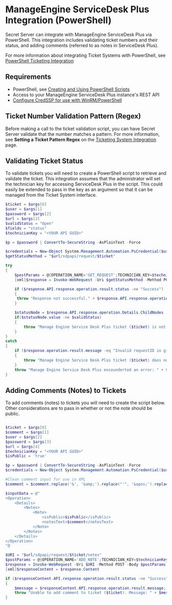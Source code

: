 [title]: # (ManageEngine ServiceDesk Plus Integration)
[tags]: # (manageengine,servicedesk plus,integration,powershell)
[priority]: # (1000)

# ManageEngine ServiceDesk Plus Integration (PowerShell)

Secret Server can integrate with ManageEngine ServiceDesk Plus via PowerShell. This integration includes validating ticket numbers and  their status, and adding comments (referred to as notes in ServiceDesk Plus).

For more information about integrating Ticket Systems with PowerShell, see [PowerShell Ticketing Integration](../powershell-integration/index.md)

## Requirements

* PowerShell, see [Creating and Using PowerShell Scripts](../../api-scripting/creating-using-powershell-scripts/index.md)
* Access to your ManageEngine ServiceDesk Plus instance's REST API
* [Configure CredSSP for use with WinRM/PowerShell](../../authentication/configuring-credssp-for-winrm-with-powershell/index.md)

## Ticket Number Validation Pattern (Regex)

Before making a call to the ticket validation script, you can have Secret Server validate that the number matches a pattern. For more information, see **Setting a Ticket Pattern Regex** on the [Ticketing System Integration](../index.md) page.

## Validating Ticket Status

To validate tickets you will need to create a PowerShell script to retrieve and validate the ticket. This integration assumes that the administrator will set the technician key for accessing ServiceDesk Plus in the script. This could easily be extended to pass in the key as an argument so that it can be managed from the Ticket System interface.

```powershell
$ticket = $args[0]
$user = $args[1]
$password = $args[2]
$url = $args[3]
$validStatus = "Open"
$fields = "status"
$technicianKey = "<YOUR API GUID>"

$p = $password | ConvertTo-SecureString -AsPlainText -Force

$credentials = New-Object System.Management.Automation.PsCredential($user,$p)
$getStatusMethod = "$url/sdpapi/request/$ticket"

try
{
    $postParams = @{OPERATION_NAME='GET_REQUEST';TECHNICIAN_KEY=$technicianKey}
    [xml]$response = Invoke-WebRequest -Uri $getStatusMethod -Method POST -Body $postParams -Credential $credentials

    if ($response.API.response.operation.result.status -ne "Success")
    {
     throw "Response not successful." + $response.API.response.operation.result.message
    }

    $statusNode = $response.API.response.operation.Details.ChildNodes | Where-Object { ($_.name -eq "status") } 
    if($statusNode.value -ne $validStatus)
    {
        throw "Manage Engine Service Desk Plus ticket ($ticket) is not in Open status."
    }
}
catch
{
    if ($response.operation.result.message -eq "Invalid requestID in given URL")
    {
        throw "Manage Engine Service Desk Plus ticket ($ticket) does not exist."
    }
    throw "Manage Engine Service Desk Plus encounderted an error: " + $response.operation.result.message
}

```

## Adding Comments (Notes) to Tickets

To add comments (notes) to tickets you will need to create the script below. Other considerations are to pass in whether or not the note should be public.

```powershell

$ticket = $args[0]
$comment = $args[1]
$user = $args[2]
$password = $args[3]
$url = $args[4]
$technicianKey = "<YOUR API GUID>"
$isPublic = 'true'

$p = $password | ConvertTo-SecureString -AsPlainText -Force
$credentials = New-Object System.Management.Automation.PsCredential($user,$p)

#Clean comment input for use in XML
$comment = $comment.replace('&', '&amp;').replace("'", '&apos;').replace('"', '&quot;').replace('<', '&lt;').replace('>', '&gt;')

$inputData = @"
<Operation>
    <Details>
        <Notes>
            <Note>
                <isPublic>$isPublic</isPublic>
                <notesText>$comment</notesText>
            </Note>
        </Notes>
    </Details>
</Operation>
"@

$URI = "$url/sdpapi/request/$ticket/notes"
$postParams = @{OPERATION_NAME='ADD_NOTE';TECHNICIAN_KEY=$technicianKey;INPUT_DATA=$inputData}
$response = Invoke-WebRequest -Uri $URI -Method POST -Body $postParams
[xml]$responseContent = $response.Content

if ($responseContent.API.response.operation.result.status -ne "Success")
{
    $message = $responseContent.API.response.operation.result.message;
    throw "Unable to add comment to ticket ($ticket). Message: " + $message
}
```
